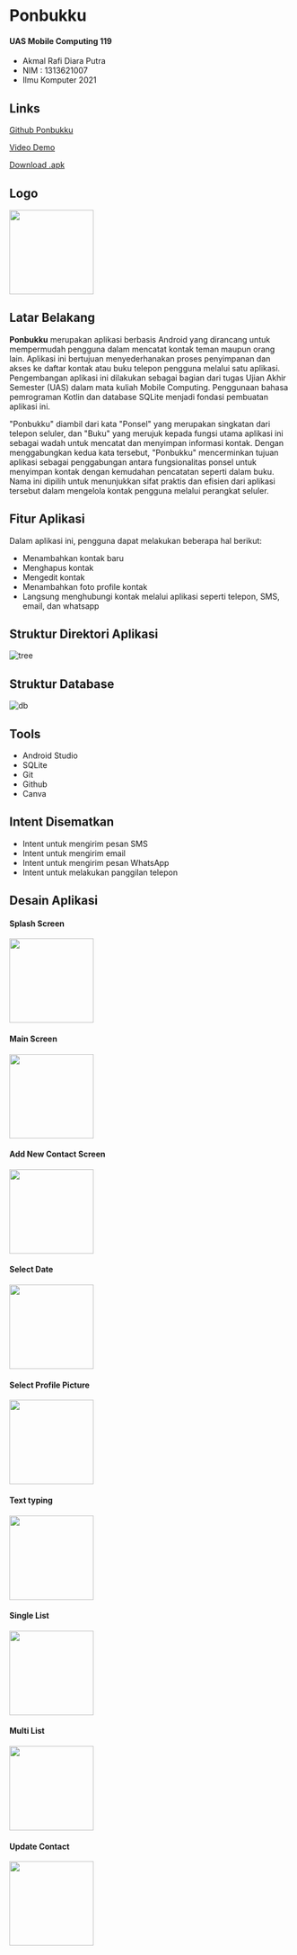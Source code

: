 # Ponbukku

#### UAS Mobile Computing 119

- Akmal Rafi Diara Putra
- NIM : 1313621007
- Ilmu Komputer 2021

## Links

[Github Ponbukku](https://github.com/akmalrafidiara/ponbukku-uas-mobkom "Github Ponbukku")

[Video Demo](https://youtu.be/_-9_c3rEkzA "Video Demo")

[Download .apk](https://raw.githubusercontent.com/akmalrafidiara/ponbukku-uas-mobkom/main/releases/ponbukku.apk "Download .apk")

## Logo

<img src="https://github.com/akmalrafidiara/ponbukku-uas-mobkom/blob/main/releases/dokum-img/logo.png" width="150">

## Latar Belakang

**Ponbukku** merupakan aplikasi berbasis Android yang dirancang untuk mempermudah pengguna dalam mencatat kontak teman maupun orang lain. Aplikasi ini bertujuan menyederhanakan proses penyimpanan dan akses ke daftar kontak atau buku telepon pengguna melalui satu aplikasi. Pengembangan aplikasi ini dilakukan sebagai bagian dari tugas Ujian Akhir Semester (UAS) dalam mata kuliah Mobile Computing. Penggunaan bahasa pemrograman Kotlin dan database SQLite menjadi fondasi pembuatan aplikasi ini.

"Ponbukku" diambil dari kata "Ponsel" yang merupakan singkatan dari telepon seluler, dan "Buku" yang merujuk kepada fungsi utama aplikasi ini sebagai wadah untuk mencatat dan menyimpan informasi kontak. Dengan menggabungkan kedua kata tersebut, "Ponbukku" mencerminkan tujuan aplikasi sebagai penggabungan antara fungsionalitas ponsel untuk menyimpan kontak dengan kemudahan pencatatan seperti dalam buku. Nama ini dipilih untuk menunjukkan sifat praktis dan efisien dari aplikasi tersebut dalam mengelola kontak pengguna melalui perangkat seluler.

## Fitur Aplikasi

Dalam aplikasi ini, pengguna dapat melakukan beberapa hal berikut:

- Menambahkan kontak baru
- Menghapus kontak
- Mengedit kontak
- Menambahkan foto profile kontak
- Langsung menghubungi kontak melalui aplikasi seperti telepon, SMS, email, dan whatsapp

## Struktur Direktori Aplikasi

![tree](https://github.com/akmalrafidiara/ponbukku-uas-mobkom/blob/main/releases/dokum-img/tree.png)

## Struktur Database

![db](https://github.com/akmalrafidiara/ponbukku-uas-mobkom/blob/main/releases/dokum-img/db.png)

## Tools

- Android Studio
- SQLite
- Git
- Github
- Canva

## Intent Disematkan

- Intent untuk mengirim pesan SMS
- Intent untuk mengirim email
- Intent untuk mengirim pesan WhatsApp
- Intent untuk melakukan panggilan telepon

## Desain Aplikasi

#### Splash Screen

<img src="https://github.com/akmalrafidiara/ponbukku-uas-mobkom/blob/main/releases/dokum-img/splash.jpeg" width="150">

#### Main Screen

<img src="https://github.com/akmalrafidiara/ponbukku-uas-mobkom/blob/main/releases/dokum-img/front.jpeg" width="150">

#### Add New Contact Screen

<img src="https://github.com/akmalrafidiara/ponbukku-uas-mobkom/blob/main/releases/dokum-img/input.jpeg" width="150">

#### Select Date

<img src="https://github.com/akmalrafidiara/ponbukku-uas-mobkom/blob/main/releases/dokum-img/date.jpeg" width="150">

#### Select Profile Picture

<img src="https://github.com/akmalrafidiara/ponbukku-uas-mobkom/blob/main/releases/dokum-img/gallery.jpeg" width="150">

#### Text typing

<img src="https://github.com/akmalrafidiara/ponbukku-uas-mobkom/blob/main/releases/dokum-img/input_key.jpeg" width="150">

#### Single List

<img src="https://github.com/akmalrafidiara/ponbukku-uas-mobkom/blob/main/releases/dokum-img/card1.jpeg" width="150">

#### Multi List

<img src="https://github.com/akmalrafidiara/ponbukku-uas-mobkom/blob/main/releases/dokum-img/card2.jpeg" width="150">

#### Update Contact

<img src="https://github.com/akmalrafidiara/ponbukku-uas-mobkom/blob/main/releases/dokum-img/edit_dialog.jpeg" width="150">
